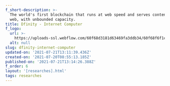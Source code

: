 ```yaml
---
f_short-description: >-
  The world's first blockchain that runs at web speed and serves content on the
  web, with unbounded capacity.
title: Dfinity - Internet Computer
f_logo:
  url: >-
    https://uploads-ssl.webflow.com/60f68d3181d63469fa3ddb34/60f68f6f1c9f3eace6977338_Screenshot%202021-07-16%20165849.jpg
  alt: null
slug: dfinity-internet-computer
updated-on: '2021-07-21T13:11:39.436Z'
created-on: '2021-07-20T08:55:13.185Z'
published-on: '2021-07-21T13:14:26.388Z'
f_order: 6
layout: '[researches].html'
tags: researches
---
```



